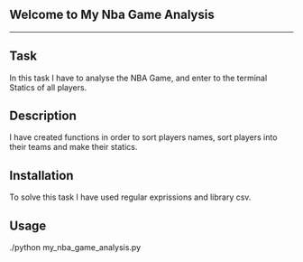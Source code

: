 ## Welcome to My Nba Game Analysis
-------------------------------------------------------------------------------------------------------------------------------------------------------------
## Task
In this task I have to analyse the NBA Game, and enter to the terminal Statics of all players.

## Description
I have created functions in order to sort players names, sort players into their teams and make their statics.

## Installation
To solve this task I have used regular exprissions and library csv.

## Usage
./python my_nba_game_analysis.py


